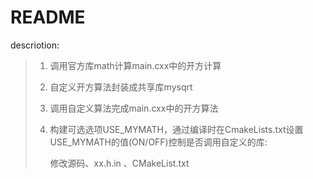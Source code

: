 # README
descriotion:  

> 1. 调用官方库math计算main.cxx中的开方计算
>
> 2. 自定义开方算法封装成共享库mysqrt
>
> 3. 调用自定义算法完成main.cxx中的开方算法
>
> 4. 构建可选选项USE_MYMATH，通过编译时在CmakeLists.txt设置USE_MYMATH的值(ON/OFF)控制是否调用自定义的库:  
>
>    修改源码、xx.h.in 、CMakeList.txt

